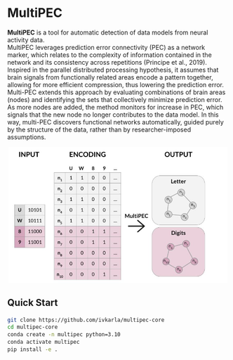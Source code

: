 # MultiPEC

**MultiPEC** is a tool for automatic detection of data models from neural activity data. 
<br>
MultiPEC leverages prediction error connectivity (PEC) as a network marker, which relates to the complexity of information contained in the network and its consistency across repetitions ​(Principe et al., 2019)​.
<br>
Inspired in the parallel distributed processing hypothesis, it assumes that brain signals from functionally related areas encode a pattern together, allowing for more efficient compression, thus lowering the prediction error. 
<br>
Multi-PEC extends this approach by evaluating combinations of brain areas (nodes) and identifying the sets that collectively minimize prediction error. 
<br>
As more nodes are added, the method monitors for increase in PEC, which signals that the new node no longer contributes to the data model. In this way, multi-PEC discovers functional networks automatically, guided purely by the structure of the data, rather than by researcher-imposed assumptions.

<p align="center">
  <img src="data/figures/simulation/FIG2A.jpg" alt="System Diagram" width="500">
</p>

## Quick Start

```bash
git clone https://github.com/ivkarla/multipec-core
cd multipec-core
conda create -n multipec python=3.10
conda activate multipec
pip install -e .
